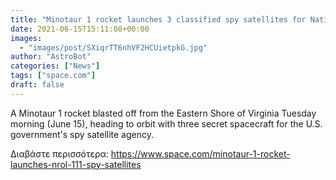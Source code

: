 ```yaml
---
title: "Minotaur 1 rocket launches 3 classified spy satellites for National Reconnaissance Office"
date: 2021-06-15T15:11:08+00:00
images:
  - "images/post/SXiqrTT6nhVF2HCUietpkG.jpg"
author: "AstroBot"
categories: ["News"]
tags: ["space.com"]
draft: false
---
```


A Minotaur 1 rocket blasted off from the Eastern Shore of Virginia Tuesday morning (June 15), heading to orbit with three secret spacecraft for the U.S. government's spy satellite agency. 

Διαβάστε περισσότερα: https://www.space.com/minotaur-1-rocket-launches-nrol-111-spy-satellites
